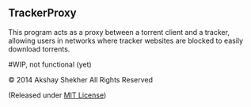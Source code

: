 TrackerProxy
------------

This program acts as a proxy between a torrent client and a tracker,
allowing users in networks where tracker websites are blocked to
easily download torrents.


#WIP, not functional (yet)


© 2014 Akshay Shekher All Rights Reserved

(Released under [MIT License](http://en.wikipedia.org/wiki/MIT_License))
